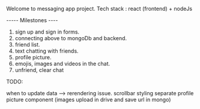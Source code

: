 Welcome to messaging app project.
Tech stack : react (frontend) + nodeJs

----- Milestones ----

1. sign up and sign in forms.
2. connecting above to mongoDb and backend.
3. friend list.
4. text chatting with friends.
5. profile picture.
6. emojis, images and videos in the chat.
7. unfriend, clear chat

TODO:

when to update data  --> rerendering issue.
scrollbar styling
separate profile picture component (images upload in drive and save url in mongo)